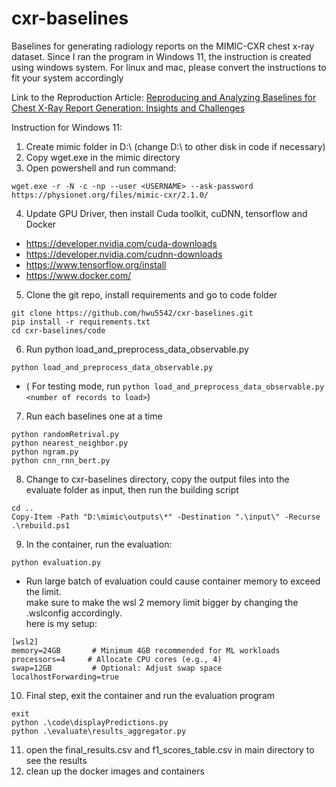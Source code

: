 # cxr-baselines

Baselines for generating radiology reports on the MIMIC-CXR chest x-ray dataset.
Since I ran the program in Windows 11, the instruction is created using windows system.
For linux and mac, please convert the instructions to fit your system accordingly

Link to the Reproduction Article: [Reproducing and Analyzing Baselines for Chest X-Ray Report Generation:
Insights and Challenges](https://github.com/hwu5542/cxr-baselines/blob/master/RaABfCXRGIaC.pdf)

Instruction for Windows 11:<br/>

1. Create mimic folder in D:\ (change D:\ to other disk in code if necessary) <br/>
2. Copy wget.exe in the mimic directory<br/>
3. Open powershell and run command:

```
wget.exe -r -N -c -np --user <USERNAME> --ask-password https://physionet.org/files/mimic-cxr/2.1.0/
```

4. Update GPU Driver, then install Cuda toolkit, cuDNN, tensorflow and Docker <br/>

- https://developer.nvidia.com/cuda-downloads <br/>
- https://developer.nvidia.com/cudnn-downloads <br/>
- https://www.tensorflow.org/install <br/>
- https://www.docker.com/ <br/>

5. Clone the git repo, install requirements and go to code folder <br/>

```
git clone https://github.com/hwu5542/cxr-baselines.git
pip install -r requirements.txt
cd cxr-baselines/code
```

6. Run python load_and_preprocess_data_observable.py<br/>

```
python load_and_preprocess_data_observable.py
```

- ( For testing mode, run `python load_and_preprocess_data_observable.py <number of records to load>`)<br/>

7. Run each baselines one at a time

```
python randomRetrival.py
python nearest_neighbor.py
python ngram.py
python cnn_rnn_bert.py
```

8. Change to cxr-baselines directory, copy the output files into the evaluate folder as input, then run the building script

```
cd ..
Copy-Item -Path "D:\mimic\outputs\*" -Destination ".\input\" -Recurse
.\rebuild.ps1
```

9. In the container, run the evaluation:

```
python evaluation.py
```

- Run large batch of evaluation could cause container memory to exceed the limit.\
  make sure to make the wsl 2 memory limit bigger by changing the .wslconfig accordingly.\
  here is my setup:

```
[wsl2]
memory=24GB       # Minimum 4GB recommended for ML workloads
processors=4     # Allocate CPU cores (e.g., 4)
swap=12GB         # Optional: Adjust swap space
localhostForwarding=true
```

10. Final step, exit the container and run the evaluation program

```
exit
python .\code\displayPredictions.py
python .\evaluate\results_aggregator.py
```

11. open the final_results.csv and f1_scores_table.csv in main directory to see the results
12. clean up the docker images and containers
